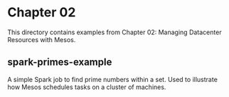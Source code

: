 # Chapter 02
This directory contains examples from Chapter 02: Managing Datacenter Resources
with Mesos.

## spark-primes-example
A simple Spark job to find prime numbers within a set. Used to illustrate how
Mesos schedules tasks on a cluster of machines.
